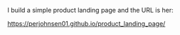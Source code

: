 I build a simple product landing page and the URL is her:


https://perjohnsen01.github.io/product_landing_page/
